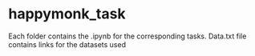 # happymonk_task
Each folder contains the .ipynb for the corresponding tasks. 
Data.txt file contains links for the datasets used
